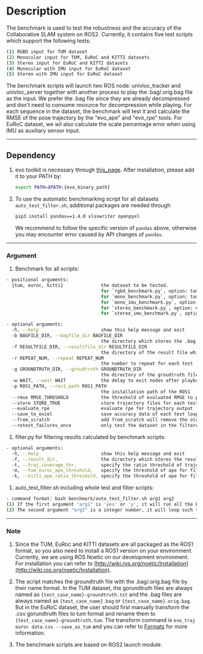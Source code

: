 # Description

The benchmark is used to test the robustness and the accuracy of the Collaborative SLAM system on ROS2. Currently, it contains five test scripts which support the following tests:

   ```sh
(1) RGBD input for TUM dataset
(2) Monocular input for TUM, EuRoC and KITTI datasets
(3) Stereo input for EuRoC and KITTI datasets
(4) Monocular with IMU input for EuRoC dataset
(5) Stereo with IMU input for EuRoC dataset
   ```

The benchmark scripts will launch two ROS node: univloc_tracker and univloc_server together with another process to play the .bag/.orig.bag file as the input. We prefer the .bag file since they are already decompressed and don't need to consume resource for decompression while playing. For each sequence in the dataset, the benchmark will test it and calculate the RMSE of the pose trajectory by the "evo_ape" and "evo_rpe" tools. For EuRoC dataset, we wil also calculate the scale percentage error when using IMU as auxiliary sensor input.

---

## Dependency

1. evo toolkit is necessary through [this_page](https://github.com/MichaelGrupp/evo). After installation, please add it to your PATH by:

   ```sh
   export PATH=$PATH:{evo_binary_path}
   ```

2. To use the automatic benchmarking script for all datasets ```auto_test_filter.sh```, additional packages are needed through

   ```sh
   pip3 install pandas==1.4.0 xlsxwriter openpyxl
   ```

   We recommend to follow the specific version of ```pandas``` above, otherwise you may encounter error caused by API changes of ```pandas```.

---

### Argument

1. Benchmark for all scripts:

```sh
- positional arguments:
  {tum, euroc, kitti}              the dataset to be tested. 
                                   for `rgbd_benchmark.py`, option: tum
                                   for `mono_benchmark.py`, option: tum/euroc/kitti
                                   for `mono_imu_benchmark.py`, option: euroc
                                   for `stereo_benchmark.py`, option: euroc/kitti
                                   for `stereo_imu_benchmark.py`, option: euroc

- optional arguments:
  -h, --help                       show this help message and exit
  -b BAGFILE_DIR, --bagfile_dir BAGFILE_DIR
                                   the directory which stores the .bag file
  -f RESULTFILE_DIR, --resultfile_dir RESULTFILE_DIR
                                   the directory of the result file which stores the trajectory data
  -r REPEAT_NUM, --repeat REPEAT_NUM
                                   the number to repeat for each test 
  -g GROUNDTRUTH_DIR, --groudtruth GROUNDTRUTH_DIR
                                   the directory of the groudtruth files
  -w WAIT, --wait WAIT             the delay to exit nodes after playback of .bag file
  -p ROS1_PATH, --ros1_path ROS1_PATH
                                   the installation path of the ROS1
  --rmse RMSE_THRESHOLD            the threshold of evaluated RMSE to pass a single test
  --store STORE_TRUE               store trajectory files for each test loop
  --evaluate_rpe                   evaluate rpe for trajectory output
  --save_to_excel                  save accuracy data of each test loop to result.xlsx
  --from_scratch                   add from_scratch will remove the old result.xlsx and test all the benchmark from scratch, otherwise the result will be added to the current result.xlsx
  --retest_failures_once           only test the dataset in the filtered sheet of result.xlsx, "--retest_failures_once" should be used together with "--save_to_excel"
```

1. filter.py for filtering results calculated by benchmark scripts:

```sh
- optional arguments:
  -h, --help                       show this help message and exit
  -f, --result_dir,                the directory which stores the result xlsx file
  -t, --traj_coverage_thr,         specify the ratio threshold of trajectory_conv/gt_trajectory_conv
  -m, --tum_euroc_ape_threshold,   specify the threshold of ape for filtering TUM&EuRoC datatype
  -k, --kitti_ape_ratio_threshold, specify the threshold of ape for filtering KITTI datatype
```

1. auto_test_filter.sh including whole test and filter scripts:

```sh
- command format: bash benchmark/auto_test_filter.sh arg1 arg2
(1) If the first argument "arg1" is 'yes' or 'y', it will run all the benchmark scripts on all datasets from scratch and output the results in the result sheet of result.xlsx. Then run the filter.py to filter the invalid results and calculate the mean values. The output is stored in the mean sheet and filtered sheet in result.xlsx. Otherwise, the process will not go through these scripts and will directly go to the next part.
(2) The second argument "arg2" is a integer number, it will loop such times as following: It will run all the benchmark scripts on the datasets which are stored in the filtered sheet of result.xlsx. Then run the filter.py to update the mean sheet and filter the datasets which may need to be tested again.
```

---

### Note

1. Since the TUM, EuRoc and KITTI datasets are all packaged as the ROS1 format, so you also need to install a ROS1 version on your environment. Currently, we are using ROS Noetic on our development environment. For installation you can refer to [http://wiki.ros.org/noetic/Installation](http://wiki.ros.org/noetic/Installation).

2. The script matches the groundtruth file with the .bag/.orig.bag file by their name format. In the TUM dataset, the gorundtruth files are always named as `{test_case_name}-groundtruth.txt` and the .bag files are always named as `{test_case_name}.bag` or `{test_case_name}.orig.bag`. But in the EuRoC dataset, the user should first manually transform the .csv gorundtruth files to tum format and rename them to `{test_case_name}-groundtruth.tum`. The transform command is `evo_traj euroc data.csv --save_as_tum` and you can refer to [Formats](https://github.com/MichaelGrupp/evo/wiki/Formats) for more information.

3. The benchmark scripts are based on ROS2 launch module.
